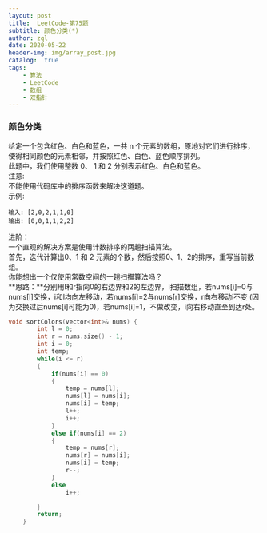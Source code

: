 ```yaml
---
layout: post
title:  LeetCode-第75题
subtitle: 颜色分类(*)
author: zql
date: 2020-05-22
header-img: img/array_post.jpg
catalog:  true
tags:
    - 算法
    - LeetCode
    - 数组
    - 双指针
---
```

### 颜色分类  
给定一个包含红色、白色和蓝色，一共 n 个元素的数组，原地对它们进行排序，使得相同颜色的元素相邻，并按照红色、白色、蓝色顺序排列。  
此题中，我们使用整数 0、 1 和 2 分别表示红色、白色和蓝色。  
注意:  
不能使用代码库中的排序函数来解决这道题。  
示例:  
```
输入: [2,0,2,1,1,0]
输出: [0,0,1,1,2,2]
```
进阶：  
一个直观的解决方案是使用计数排序的两趟扫描算法。  
首先，迭代计算出0、1 和 2 元素的个数，然后按照0、1、2的排序，重写当前数组。  
你能想出一个仅使用常数空间的一趟扫描算法吗？  
**思路：**分别用l和r指向0的右边界和2的左边界，i扫描数组，若nums[i]=0与nums[l]交换，i和l均向左移动，若nums[i]=2与nums[r]交换，r向右移动i不变
(因为交换过后nums[i]可能为0)，若nums[i]=1，不做改变，i向右移动直至到达r处。  
```c++
void sortColors(vector<int>& nums) {
        int l = 0;
        int r = nums.size() - 1;
        int i = 0;
        int temp;
        while(i <= r)
        {
            if(nums[i] == 0) 
            {
                temp = nums[l];
                nums[l] = nums[i];
                nums[i] = temp;
                l++;
                i++;
            }
            else if(nums[i] == 2)
            {
                temp = nums[r];
                nums[r] = nums[i];
                nums[i] = temp;
                r--;
            }
            else
                i++;

        }
        return;
    }
```
